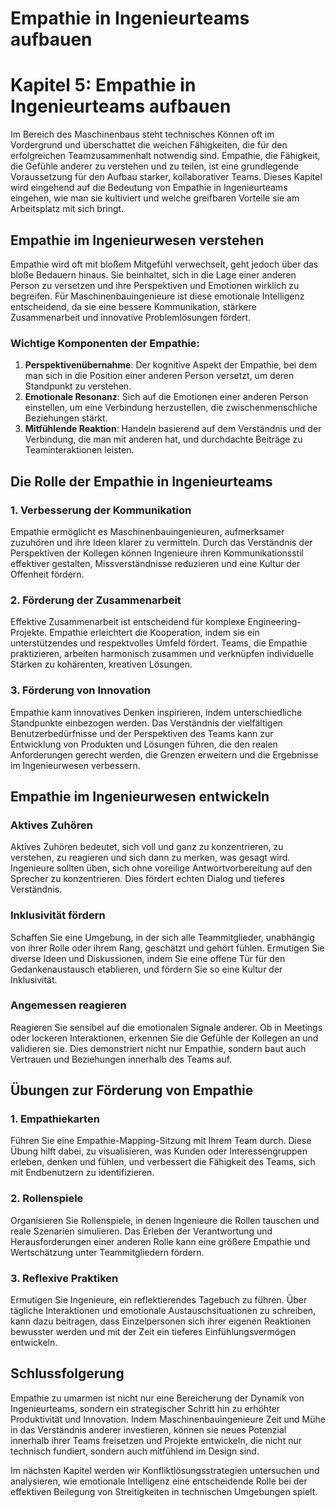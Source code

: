 # Empathie in Ingenieurteams aufbauen

# Kapitel 5: Empathie in Ingenieurteams aufbauen

Im Bereich des Maschinenbaus steht technisches Können oft im Vordergrund und überschattet die weichen Fähigkeiten, die für den erfolgreichen Teamzusammenhalt notwendig sind. Empathie, die Fähigkeit, die Gefühle anderer zu verstehen und zu teilen, ist eine grundlegende Voraussetzung für den Aufbau starker, kollaborativer Teams. Dieses Kapitel wird eingehend auf die Bedeutung von Empathie in Ingenieurteams eingehen, wie man sie kultiviert und welche greifbaren Vorteile sie am Arbeitsplatz mit sich bringt.

## Empathie im Ingenieurwesen verstehen

Empathie wird oft mit bloßem Mitgefühl verwechselt, geht jedoch über das bloße Bedauern hinaus. Sie beinhaltet, sich in die Lage einer anderen Person zu versetzen und ihre Perspektiven und Emotionen wirklich zu begreifen. Für Maschinenbauingenieure ist diese emotionale Intelligenz entscheidend, da sie eine bessere Kommunikation, stärkere Zusammenarbeit und innovative Problemlösungen fördert.

### Wichtige Komponenten der Empathie:

1. **Perspektivenübernahme**: Der kognitive Aspekt der Empathie, bei dem man sich in die Position einer anderen Person versetzt, um deren Standpunkt zu verstehen.
2. **Emotionale Resonanz**: Sich auf die Emotionen einer anderen Person einstellen, um eine Verbindung herzustellen, die zwischenmenschliche Beziehungen stärkt.
3. **Mitfühlende Reaktion**: Handeln basierend auf dem Verständnis und der Verbindung, die man mit anderen hat, und durchdachte Beiträge zu Teaminteraktionen leisten.

## Die Rolle der Empathie in Ingenieurteams

### 1. Verbesserung der Kommunikation

Empathie ermöglicht es Maschinenbauingenieuren, aufmerksamer zuzuhören und ihre Ideen klarer zu vermitteln. Durch das Verständnis der Perspektiven der Kollegen können Ingenieure ihren Kommunikationsstil effektiver gestalten, Missverständnisse reduzieren und eine Kultur der Offenheit fördern.

### 2. Förderung der Zusammenarbeit

Effektive Zusammenarbeit ist entscheidend für komplexe Engineering-Projekte. Empathie erleichtert die Kooperation, indem sie ein unterstützendes und respektvolles Umfeld fördert. Teams, die Empathie praktizieren, arbeiten harmonisch zusammen und verknüpfen individuelle Stärken zu kohärenten, kreativen Lösungen.

### 3. Förderung von Innovation

Empathie kann innovatives Denken inspirieren, indem unterschiedliche Standpunkte einbezogen werden. Das Verständnis der vielfältigen Benutzerbedürfnisse und der Perspektiven des Teams kann zur Entwicklung von Produkten und Lösungen führen, die den realen Anforderungen gerecht werden, die Grenzen erweitern und die Ergebnisse im Ingenieurwesen verbessern.

## Empathie im Ingenieurwesen entwickeln

### Aktives Zuhören

Aktives Zuhören bedeutet, sich voll und ganz zu konzentrieren, zu verstehen, zu reagieren und sich dann zu merken, was gesagt wird. Ingenieure sollten üben, sich ohne voreilige Antwortvorbereitung auf den Sprecher zu konzentrieren. Dies fördert echten Dialog und tieferes Verständnis.

### Inklusivität fördern

Schaffen Sie eine Umgebung, in der sich alle Teammitglieder, unabhängig von ihrer Rolle oder ihrem Rang, geschätzt und gehört fühlen. Ermutigen Sie diverse Ideen und Diskussionen, indem Sie eine offene Tür für den Gedankenaustausch etablieren, und fördern Sie so eine Kultur der Inklusivität.

### Angemessen reagieren

Reagieren Sie sensibel auf die emotionalen Signale anderer. Ob in Meetings oder lockeren Interaktionen, erkennen Sie die Gefühle der Kollegen an und validieren sie. Dies demonstriert nicht nur Empathie, sondern baut auch Vertrauen und Beziehungen innerhalb des Teams auf.

## Übungen zur Förderung von Empathie

### 1. Empathiekarten

Führen Sie eine Empathie-Mapping-Sitzung mit Ihrem Team durch. Diese Übung hilft dabei, zu visualisieren, was Kunden oder Interessengruppen erleben, denken und fühlen, und verbessert die Fähigkeit des Teams, sich mit Endbenutzern zu identifizieren.

### 2. Rollenspiele

Organisieren Sie Rollenspiele, in denen Ingenieure die Rollen tauschen und reale Szenarien simulieren. Das Erleben der Verantwortung und Herausforderungen einer anderen Rolle kann eine größere Empathie und Wertschätzung unter Teammitgliedern fördern.

### 3. Reflexive Praktiken

Ermutigen Sie Ingenieure, ein reflektierendes Tagebuch zu führen. Über tägliche Interaktionen und emotionale Austauschsituationen zu schreiben, kann dazu beitragen, dass Einzelpersonen sich ihrer eigenen Reaktionen bewusster werden und mit der Zeit ein tieferes Einfühlungsvermögen entwickeln.

## Schlussfolgerung

Empathie zu umarmen ist nicht nur eine Bereicherung der Dynamik von Ingenieurteams, sondern ein strategischer Schritt hin zu erhöhter Produktivität und Innovation. Indem Maschinenbauingenieure Zeit und Mühe in das Verständnis anderer investieren, können sie neues Potenzial innerhalb ihrer Teams freisetzen und Projekte entwickeln, die nicht nur technisch fundiert, sondern auch mitfühlend im Design sind.

Im nächsten Kapitel werden wir Konfliktlösungsstrategien untersuchen und analysieren, wie emotionale Intelligenz eine entscheidende Rolle bei der effektiven Beilegung von Streitigkeiten in technischen Umgebungen spielt.